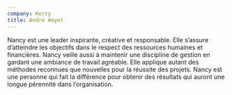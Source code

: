 ```yaml
---
company: Kerry
title: André Amyot
---
```


Nancy est une leader inspirante, créative et responsable. Elle s’assure d’atteindre les objectifs dans le respect des ressources humaines et financières. Nancy veille aussi à maintenir une discipline de gestion en gardant une ambiance de travail agréable. Elle applique autant des méthodes reconnues que nouvelles pour la réussite des projets. Nancy est une personne qui fait la différence pour obtenir des résultats qui auront une longue pérennité dans l’organisation.
